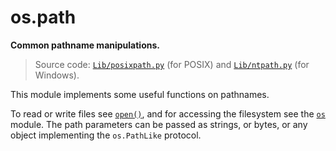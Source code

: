 # os.path

**Common pathname manipulations.**

> Source code: [`Lib/posixpath.py`](https://github.com/python/cpython/tree/3.11/Lib/posixpath.py) (for POSIX) and [`Lib/ntpath.py`](https://github.com/python/cpython/tree/3.11/Lib/ntpath.py) (for Windows).

This module implements some useful functions on pathnames.

To read or write files see [`open()`](/built-in-functions/open.md), and for accessing the filesystem see the [`os`](/modules/os/) module. The path parameters can be passed as strings, or bytes, or any object implementing the `os.PathLike` protocol.